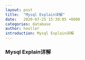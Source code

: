 ```yaml
---
layout: post
title:  "Mysql Explain详解"
date:   2020-07-25 15:39:05 +0800
categories: database
author: heoller
introduction: Mysql Explain详解
---
```


### Mysql Explain详解